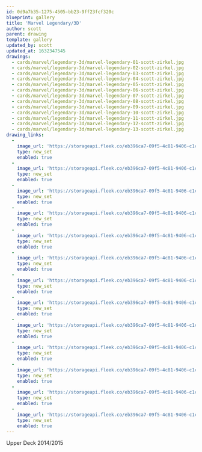 ```yaml
---
id: 0d9a7b35-1275-4505-bb23-9ff23fcf320c
blueprint: gallery
title: 'Marvel Legendary/3D'
author: scott
parent: drawing
template: gallery
updated_by: scott
updated_at: 1632347545
drawings:
  - cards/marvel/legendary-3d/marvel-legendary-01-scott-zirkel.jpg
  - cards/marvel/legendary-3d/marvel-legendary-02-scott-zirkel.jpg
  - cards/marvel/legendary-3d/marvel-legendary-03-scott-zirkel.jpg
  - cards/marvel/legendary-3d/marvel-legendary-04-scott-zirkel.jpg
  - cards/marvel/legendary-3d/marvel-legendary-05-scott-zirkel.jpg
  - cards/marvel/legendary-3d/marvel-legendary-06-scott-zirkel.jpg
  - cards/marvel/legendary-3d/marvel-legendary-07-scott-zirkel.jpg
  - cards/marvel/legendary-3d/marvel-legendary-08-scott-zirkel.jpg
  - cards/marvel/legendary-3d/marvel-legendary-09-scott-zirkel.jpg
  - cards/marvel/legendary-3d/marvel-legendary-10-scott-zirkel.jpg
  - cards/marvel/legendary-3d/marvel-legendary-11-scott-zirkel.jpg
  - cards/marvel/legendary-3d/marvel-legendary-12-scott-zirkel.jpg
  - cards/marvel/legendary-3d/marvel-legendary-13-scott-zirkel.jpg
drawing_links:
  -
    image_url: 'https://storageapi.fleek.co/eb396ca7-09f5-4c81-9406-c1cbd592a5ac-bucket/scottzirkel.com/containers/drawings/cards/marvel/legendary-3d/marvel-legendary-01-scott-zirkel.jpg'
    type: new_set
    enabled: true
  -
    image_url: 'https://storageapi.fleek.co/eb396ca7-09f5-4c81-9406-c1cbd592a5ac-bucket/scottzirkel.com/containers/drawings/cards/marvel/legendary-3d/marvel-legendary-02-scott-zirkel.jpg'
    type: new_set
    enabled: true
  -
    image_url: 'https://storageapi.fleek.co/eb396ca7-09f5-4c81-9406-c1cbd592a5ac-bucket/scottzirkel.com/containers/drawings/cards/marvel/legendary-3d/marvel-legendary-03-scott-zirkel.jpg'
    type: new_set
    enabled: true
  -
    image_url: 'https://storageapi.fleek.co/eb396ca7-09f5-4c81-9406-c1cbd592a5ac-bucket/scottzirkel.com/containers/drawings/cards/marvel/legendary-3d/marvel-legendary-04-scott-zirkel.jpg'
    type: new_set
    enabled: true
  -
    image_url: 'https://storageapi.fleek.co/eb396ca7-09f5-4c81-9406-c1cbd592a5ac-bucket/scottzirkel.com/containers/drawings/cards/marvel/legendary-3d/marvel-legendary-05-scott-zirkel.jpg'
    type: new_set
    enabled: true
  -
    image_url: 'https://storageapi.fleek.co/eb396ca7-09f5-4c81-9406-c1cbd592a5ac-bucket/scottzirkel.com/containers/drawings/cards/marvel/legendary-3d/marvel-legendary-06-scott-zirkel.jpg'
    type: new_set
    enabled: true
  -
    image_url: 'https://storageapi.fleek.co/eb396ca7-09f5-4c81-9406-c1cbd592a5ac-bucket/scottzirkel.com/containers/drawings/cards/marvel/legendary-3d/marvel-legendary-07-scott-zirkel.jpg'
    type: new_set
    enabled: true
  -
    image_url: 'https://storageapi.fleek.co/eb396ca7-09f5-4c81-9406-c1cbd592a5ac-bucket/scottzirkel.com/containers/drawings/cards/marvel/legendary-3d/marvel-legendary-08-scott-zirkel.jpg'
    type: new_set
    enabled: true
  -
    image_url: 'https://storageapi.fleek.co/eb396ca7-09f5-4c81-9406-c1cbd592a5ac-bucket/scottzirkel.com/containers/drawings/cards/marvel/legendary-3d/marvel-legendary-09-scott-zirkel.jpg'
    type: new_set
    enabled: true
  -
    image_url: 'https://storageapi.fleek.co/eb396ca7-09f5-4c81-9406-c1cbd592a5ac-bucket/scottzirkel.com/containers/drawings/cards/marvel/legendary-3d/marvel-legendary-10-scott-zirkel.jpg'
    type: new_set
    enabled: true
  -
    image_url: 'https://storageapi.fleek.co/eb396ca7-09f5-4c81-9406-c1cbd592a5ac-bucket/scottzirkel.com/containers/drawings/cards/marvel/legendary-3d/marvel-legendary-11-scott-zirkel.jpg'
    type: new_set
    enabled: true
  -
    image_url: 'https://storageapi.fleek.co/eb396ca7-09f5-4c81-9406-c1cbd592a5ac-bucket/scottzirkel.com/containers/drawings/cards/marvel/legendary-3d/marvel-legendary-12-scott-zirkel.jpg'
    type: new_set
    enabled: true
  -
    image_url: 'https://storageapi.fleek.co/eb396ca7-09f5-4c81-9406-c1cbd592a5ac-bucket/scottzirkel.com/containers/drawings/cards/marvel/legendary-3d/marvel-legendary-13-scott-zirkel.jpg'
    type: new_set
    enabled: true
---
```

Upper Deck 2014/2015